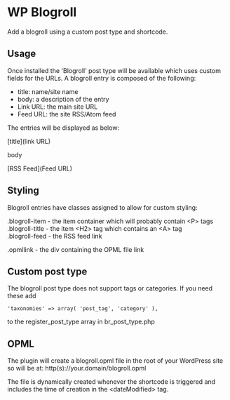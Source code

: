 # WP Blogroll

Add a blogroll using a custom post type and shortcode.

## Usage

Once installed the 'Blogroll' post type will be available which uses custom fields for the URLs. A blogroll entry is composed of the following:

- title:		name/site name
- body:			a description of the entry
- Link URL:		the main site URL
- Feed URL:		the site RSS/Atom feed

The entries will be displayed as below:

[title](link URL)

body

[RSS Feed](Feed URL)


## Styling

Blogroll entries have classes assigned to allow for custom styling:

.blogroll-item 		- 	the item container which will probably contain \<P> tags  
.blogroll-title		-	the item \<H2> tag which contains an \<A> tag  
.blogroll-feed		-	the RSS feed link

.opmllink		-	the div containing the OPML file link


## Custom post type

The blogroll post type does not support tags or categories. If you need these add

	'taxonomies' => array( 'post_tag', 'category' ),	
		
to the register_post_type array in br_post_type.php


## OPML

The plugin will create a blogroll.opml file in the root of your WordPress site so will be at: http(s)://your.domain/blogroll.opml

The file is dynamically created whenever the shortcode is triggered and includes the time of creation in the \<dateModified> tag. 
